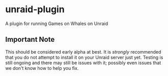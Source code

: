 # unraid-plugin

A plugin for running Games on Whales on Unraid

## Important Note

This should be considered early alpha at best.  It is _strongly_ recommended
that you do not attempt to install it on your Unraid server just yet. Testing
is still ongoing and there may still be issues with it; possibly even issues
that we don't know how to help you fix.

